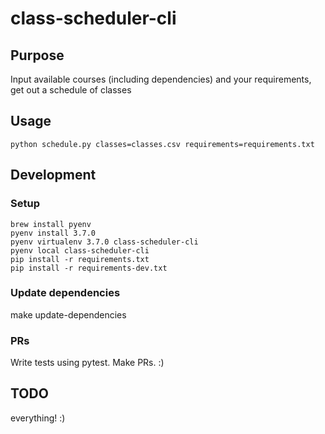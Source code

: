 # class-scheduler-cli

## Purpose

Input available courses (including dependencies) and your requirements, get out a schedule of classes

## Usage

```
python schedule.py classes=classes.csv requirements=requirements.txt
```

## Development

### Setup

```
brew install pyenv
pyenv install 3.7.0
pyenv virtualenv 3.7.0 class-scheduler-cli
pyenv local class-scheduler-cli
pip install -r requirements.txt
pip install -r requirements-dev.txt
```

### Update dependencies

make update-dependencies

### PRs

Write tests using pytest. Make PRs. :)


## TODO

everything! :)
